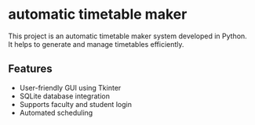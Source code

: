 # automatic timetable maker
This project is an automatic timetable maker system developed in Python.  
It helps to generate and manage timetables efficiently.

## Features

- User-friendly GUI using Tkinter
- SQLite database integration
- Supports faculty and student login
- Automated scheduling
